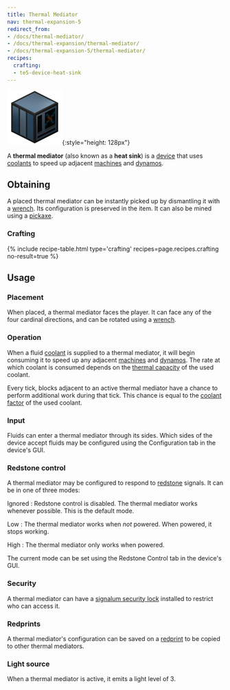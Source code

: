 ```yaml
---
title: Thermal Mediator
nav: thermal-expansion-5
redirect_from:
- /docs/thermal-mediator/
- /docs/thermal-expansion/thermal-mediator/
- /docs/thermal-expansion-5/thermal-mediator/
recipes:
  crafting:
  - te5-device-heat-sink
---
```


![Thermal mediator](/assets/images/thermal-expansion-5/thermal-mediator.png){:style="height: 128px"}


A **thermal mediator** (also known as a **heat sink**) is a
[device](/docs/1.12/thermal-expansion-5/devices/) that uses [coolants](/docs/1.12/thermal-expansion-5/coolants/) to speed up
adjacent [machines](/docs/1.12/thermal-expansion-5/machines/) and [dynamos](/docs/1.12/thermal-expansion-5/dynamos/).


Obtaining
---------

A placed thermal mediator can be instantly picked up by dismantling it with a
[wrench](/docs/1.12/wrenches/). Its configuration is preserved in the item. It can
also be mined using a [pickaxe](https://minecraft.gamepedia.com/Pickaxe).

### Crafting
{% include recipe-table.html type='crafting' recipes=page.recipes.crafting no-result=true %}


Usage
-----

### Placement
When placed, a thermal mediator faces the player. It can face any of the four
cardinal directions, and can be rotated using a [wrench](/docs/1.12/wrenches/).

### Operation
When a fluid [coolant](/docs/1.12/thermal-expansion-5/coolants/) is supplied to a thermal mediator, it
will begin consuming it to speed up any adjacent [machines](/docs/1.12/thermal-expansion-5/machines/) and
[dynamos](/docs/1.12/thermal-expansion-5/dynamos/). The rate at which coolant is consumed depends on the
[thermal capacity](/docs/1.12/thermal-expansion-5/coolants/#usage) of the used coolant.

Every tick, blocks adjacent to an active thermal mediator have a chance to
perform additional work during that tick. This chance is equal to the [coolant
factor](/docs/1.12/thermal-expansion-5/coolants/#usage) of the used coolant.

### Input
Fluids can enter a thermal mediator through its sides. Which sides of the device
accept fluids may be configured using the Configuration tab in the device's GUI.

### Redstone control
A thermal mediator may be configured to respond to
[redstone](https://minecraft.gamepedia.com/Redstone) signals. It can be in one
of three modes:

Ignored
: Redstone control is disabled. The thermal mediator works whenever possible.
This is the default mode.

Low
: The thermal mediator works when *not* powered. When powered, it stops working.

High
: The thermal mediator only works when powered.

The current mode can be set using the Redstone Control tab in the device's GUI.

### Security
A thermal mediator can have a [signalum security
lock](/docs/1.12/thermal-foundation-2/signalum-security-lock/) installed to restrict who can access it.

### Redprints
A thermal mediator's configuration can be saved on a [redprint](/docs/1.12/thermal-foundation-2/redprint/)
to be copied to other thermal mediators.

### Light source
When a thermal mediator is active, it emits a light level of 3.
